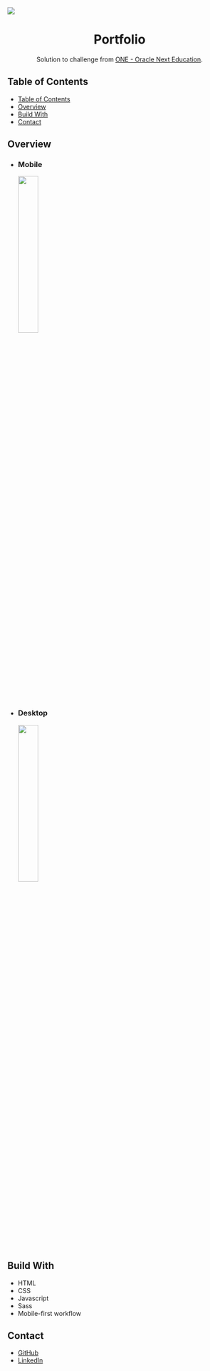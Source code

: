 <img src="https://i.imgur.com/3ps9Mds.png">
<h1 align="center">Portfolio</h1>

<div align="center">
   Solution to challenge from  <a href="https://www.oracle.com/ar/education/oracle-next-education/" target="_blank">ONE - Oracle Next Education</a>.
</div>

## Table of Contents

- [Table of Contents](#table-of-contents)
- [Overview](#overview)
- [Build With](#build-with)
- [Contact](#contact)

## Overview
* ### Mobile
<img src="https://i.imgur.com/mGTUFPr.png" width="30%" style="display: block; margin-left: 1.5rem;">

* ### Desktop
<img src="https://i.imgur.com/NL2Vx2S.png" width="30%" style="display: block; margin-left: 1.5rem;">

## Build With
* HTML
* CSS
* Javascript
* Sass
* Mobile-first workflow
## Contact
* [GitHub](https://github.com/FrancoGL)
* [LinkedIn](https://www.linkedin.com/in/franco-lorca/)
